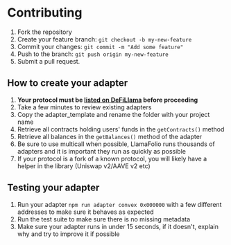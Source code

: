# Contributing

1. Fork the repository
2. Create your feature branch: `git checkout -b my-new-feature`
3. Commit your changes: `git commit -m "Add some feature"`
4. Push to the branch: `git push origin my-new-feature`
5. Submit a pull request.


## How to create your adapter

1. **Your protocol must be [listed on DeFiLlama](https://docs.llama.fi/list-your-project/submit-a-project) before proceeding**
2. Take a few minutes to review existing adapters
3. Copy the adapter_template and rename the folder with your project name
4. Retrieve all contracts holding users' funds in the `getContracts()` method
5. Retrieve all balances in the `getBalances()` method of the adapter 
6. Be sure to use multicall when possible, LlamaFolio runs thousands of adapters and it is important they run as quickly as possible
7. If your protocol is a fork of a known protocol, you will likely have a helper in the library (Uniswap v2/AAVE v2 etc)


## Testing your adapter

1. Run your adapter `npm run adapter convex 0x000000` with a few different addresses to make sure it behaves as expected
2. Run the test suite to make sure there is no missing metadata
3. Make sure your adapter runs in under 15 seconds, if it doesn't, explain why and try to improve it if possible
